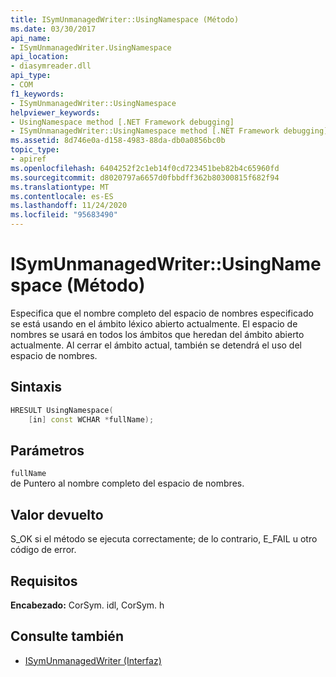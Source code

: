```yaml
---
title: ISymUnmanagedWriter::UsingNamespace (Método)
ms.date: 03/30/2017
api_name:
- ISymUnmanagedWriter.UsingNamespace
api_location:
- diasymreader.dll
api_type:
- COM
f1_keywords:
- ISymUnmanagedWriter::UsingNamespace
helpviewer_keywords:
- UsingNamespace method [.NET Framework debugging]
- ISymUnmanagedWriter::UsingNamespace method [.NET Framework debugging]
ms.assetid: 8d746e0a-d158-4983-88da-db0a0856bc0b
topic_type:
- apiref
ms.openlocfilehash: 6404252f2c1eb14f0cd723451beb82b4c65960fd
ms.sourcegitcommit: d8020797a6657d0fbbdff362b80300815f682f94
ms.translationtype: MT
ms.contentlocale: es-ES
ms.lasthandoff: 11/24/2020
ms.locfileid: "95683490"
---
```

# <a name="isymunmanagedwriterusingnamespace-method"></a>ISymUnmanagedWriter::UsingNamespace (Método)

Especifica que el nombre completo del espacio de nombres especificado se está usando en el ámbito léxico abierto actualmente. El espacio de nombres se usará en todos los ámbitos que heredan del ámbito abierto actualmente. Al cerrar el ámbito actual, también se detendrá el uso del espacio de nombres.  
  
## <a name="syntax"></a>Sintaxis  
  
```cpp  
HRESULT UsingNamespace(  
    [in] const WCHAR *fullName);  
```  
  
## <a name="parameters"></a>Parámetros  

 `fullName`  
 de Puntero al nombre completo del espacio de nombres.  
  
## <a name="return-value"></a>Valor devuelto  

 S_OK si el método se ejecuta correctamente; de lo contrario, E_FAIL u otro código de error.  
  
## <a name="requirements"></a>Requisitos  

 **Encabezado:** CorSym. idl, CorSym. h  
  
## <a name="see-also"></a>Consulte también

- [ISymUnmanagedWriter (Interfaz)](isymunmanagedwriter-interface.md)
